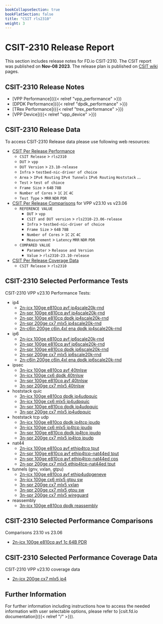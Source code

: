 ```yaml
---
bookCollapseSection: true
bookFlatSection: false
title: "CSIT rls2310"
weight: 3
---
```


# CSIT-2310 Release Report

This section includes release notes for FD.io CSIT-2310. The CSIT report
was published on **Nov-08 2023**. The release plan is published on
[CSIT wiki](https://wiki.fd.io/view/CSIT/csit2310_plan) pages.

## CSIT-2310 Release Notes

- [VPP Performance]({{< relref "vpp_performance" >}})
- [DPDK Performance]({{< relref "dpdk_performance" >}})
- [TRex Performance]({{< relref "trex_performance" >}})
- [VPP Device]({{< relref "vpp_device" >}})

## CSIT-2310 Release Data

To access CSIT-2310 Release data please use following web resources:

- [CSIT Per Release Performance](https://csit.fd.io/report/)
  - `CSIT Release` > `rls2310`
  - `DUT` > `vpp`
  - `DUT Version` > `23.10-release`
  - `Infra` > `testbed-nic-driver of choice`
  - `Area` > `IPv4 Routing` `IPv4 Tunnels` `IPv6 Routing` `Hoststack` ...
  - `Test` > `test of chioce`
  - `Frame Size` > `64B` `78B`
  - `Number of Cores` > `1C` `2C` `4C`
  - `Test Type` > `MRR` `NDR` `PDR`
- [CSIT Per Release Comparisons](https://csit.fd.io/comparisons/) for VPP
  v23.10 vs v23.06
  - `REFERENCE VALUE`
    - `DUT` > `vpp`
    - `CSIT and DUT version` > `rls2310-23.06-release`
    - `Infra` > `testbed-nic-driver of choice`
    - `Frame Size` > `64B` `78B`
    - `Number of Cores` > `1C` `2C` `4C`
    - `Measurement` > `Latency` `MRR` `NDR` `PDR`
  - `COMPARED VALUE`
    - `Parameter` > `Release and Version`
    - `Value` > `rls2310-23.10-release`
- [CSIT Per Release Coverage Data](https://csit.fd.io/coverage/)
  - `CSIT Release` > `rls2310`

## CSIT-2310 Selected Performance Tests

CSIT-2310 VPP v23.10 Performance Tests:

- ip4
  - [2n-icx 100ge e810cq avf ip4scale20k-rnd](https://csit.fd.io/report/#eNrtVstOwzAQ_JpwQYvsjUO4cKDkP5BxtjQiTc3aRJSvx60qbSJAKlJLLz74pRlrxzsaySFumJ4C9fdFtSjqRYF116apKB-u08J9wFIrGL0HLG_SjqknGwhwgM59gFbqhdBrutPKvYEdl9B5A7fmGbQDiqvdKY3gbE-oXoGHFoaWdyXw8VDiWz1B2_coaFIxQ0ZiAWfyhOZX2wnnN9HCt0xWLiTlAkUKEzE_v03YS7ZrCt0nyZXUFcFdarxA2s3rxK2foIeG1c2e8U8u-ezS31zy53MJc5aOdwkvlSXMWTqVS2fMkslZOt4lc6ksmZylU7kkWaqaq2HD6_1fr2q-ANRarhY)
  - [2n-spr 100ge e810cq avf ip4scale20k-rnd](https://csit.fd.io/report/#eNrtVstOwzAQ_JpwQYvsjUO4cGjJfyDjbGlEmpq1iVS-HreqtIkAqUgtvfjgl2asHe9oJIe4ZXoO1D8W1bKolwXWXZumolzcpoX7gKVWMHoPWN6lHVNPNhDgAMEzaKVeCb2mB63cO9hxBZ03cG9eQDuguN6f0gjO9oTqDXhoYWh5XwKfjiW-1RO0_YiCJhUzZCQWcCZPaH69m3B-Ey18y2TlQlIuUKQwEfPz24S9Yruh0H2SXEldEdylxguk3bxO3PkJemxY3RwY_-SSzy79zSV_OZcwZ-l0l_BaWcKcpXO5dMEsmZyl010y18qSyVk6l0uSpaq5Gba8Ofz1quYLCMeu4g)
  - [2n-spr 100ge e810cq dpdk ip4scale20k-rnd](https://csit.fd.io/report/#eNrtVkFOwzAQfE24oEX2xiFcONDmH8jYC42apmbtViqvx60qbSLgEKmllxzi2JpdzXhHIzmmLdNrpO65qBZFvSiwbn1eivLlPv-4i1hqBfsQAMuHvGPqyEYC7CEGBq3UB2HQ9KSV-wQf_BraYODRvIF2QGl1POUvOtsRqjVw76H3fOTA5ZnjB6GgfpcEzTJGyJ5YwJE-KQurw6DmT9XSYJmsdGTpAiWKAzW_X06q39luKLZfJC15LIK7PHqBtBvzpEMYoOeJ1c2p4r98CrNPE30KV_QJ5zxN8Alvliec83Qxn66ZJzPnaYJP5mZ5MnOeLuaT5Klq7votb07vvqr5BoUvs6o)
  - [2n-spr 200ge cx7 mlx5 ip4scale20k-rnd](https://csit.fd.io/report/#eNrtVkFqwzAQfI17KVvstVyfemjifxRV3jamsiNWqkny-ighsDZtD4akuehgWWJ2mdEOA_Jhy_Tmyb5k1SqrVxnWXRuXrHx9jD-2Hssih9E5wPIp7pgsaU-AA3jHgHn-SegKs6tH0gF6u6ugcwqe1TsUBihsTqf4eaMtYf4FPLQwtHwiwfWF5AejoO13EDTqmCEjsYAzgVLmNvtJzd-ypUMzaWmJ2gUK5Cdyfr-dVH-w7sl3B5KWOBfBTRy-QIWZ84S9m6CXkdXNueLfnHLJqaVOuVs6hSlTS5zC-2UKU6au59RNM6VSppY4pe6XKZUydT2nJFNV8zBsuT-_AavmCHrbvZo)
  - [2n-c6in 200ge c6in.4xl ena dpdk ip4scale20k-rnd](https://csit.fd.io/report/#eNrtl91qwzAMhZ8muxkasdI0u9lFu7zH8GxtDU1dYWeF7unnhIISuo0V2rUXvsgf5wQp-jiIhG7r6SVQ-5SVy6xaZlg1Np6yYnEfL74NWKgcdsyAxUO889SSDgTowMwbB5jn76RYkdNg2a6h4RmoUj2-gjJA3ap_jkcwuiXM1-CdBWd9XwOfDzWOCopqPzpRYxsTZUdexEl_YuPVfuT5oWuxa09a_LFxkToKo16-_zRxv3m9odB8krwyjEUcJo5-JJpppW7PI_UwsaoeHP_FiROnEznxBTlhytMJnPBqecKUp7Nxukye5rO0nY4oxaHc0m76nREnRjewl3pGaSv9nRFeKUdpI52LkeSorO_c1m-G_6ay_gIud5KJ)
- ip6
  - [2n-icx 100ge e810cq avf ip6scale20k-rnd](https://csit.fd.io/report/#eNrtVstqwzAQ_Br3UrZIa7vOpYek_o-gypvG1HHUlWKafn2VEFibtpBC0lx00IsZsaMdBuTDlmnpqXvKykVWLTKs2iZOWT6_jwt3HnOtYHAOMH-IO6aOjCfAHlr7AVqpV0KnaaaVfQczrKB1j1DNXkBboLA-nOLw1nSE6g24b6Bv-FACn08lvtUTtNkFQaOKCTIQCziRJzS33o84v4kWvmEyciEqFyiQH4n5-W3CXrHZkG8_Sa7ErghuY-MF0nZaJ-zdCD01rKqPjH9yySWX_uaSu55LmLJ0vkt4qyxhytKlXLpiloqUpfNdKm6VpSJl6VIuSZbK-q7f8ub41yvrL2w7rpo)
  - [2n-spr 100ge e810cq avf ip6scale20k-rnd](https://csit.fd.io/report/#eNrtVstqwzAQ_Br3ErZIa7vOJYem_o-iypvG1HHUlWpIv75KCKxNE0ghaS466MWM2NEOA_Jhy_TqqVtk5TKrlhlWbROnLH-exYU7j7lWMDgHmD_GHVNHxhNgD94xaKXeCZ2muVb2E8ywgtY9QTV_A22Bwnp_isNb0xGqD-C-gb7hfQl8OZb4VU_Q5isIGlVMkIFYwIk8obn1bsQ5J1r4hsnIhahcoEB-JOb024S9YrMh336TXIldEdzGxguk7bRO2LkRemxYVR8Y_-SSSy79zSV3O5cwZelyl_BeWcKUpWu5dMMsFSlLl7tU3CtLRcrStVySLJX1Q7_lzeGvV9Y_oJmvZg)
  - [2n-spr 100ge e810cq dpdk ip6scale20k-rnd](https://csit.fd.io/report/#eNrtVkFOwzAQfE24oEX2JiG9cGjJP5CxFxo1Tc3aVCqvx60qbSLgEKmlFx_i2JpdzXhHIznEHdNLoP6pqFdFsyqw6VxainJ5n37cByy1gr33gOVD2jH1ZAIBDhA8g1bqndBrWmhlP8B5t4HOP0KzeAVtgeL6eEpfsKYnVBvgwcHg-MiBz2eOH4SCus8oaJIxQfbEAk70SZlfH0Y1f6qWBsNkpCNJFyhSGKn5_XJS_cZmS6H7ImlJYxHcptELpO2UJx78CD1PrGlPFf_lk88-zfTJX9EnzHma4RPeLE-Y83Qxn66ZpyrnaYZP1c3yVOU8XcwnyVPd3g073p7efXX7DR_mtC4)
  - [2n-spr 200ge cx7 mlx5 ip6scale20k-rnd](https://csit.fd.io/report/#eNrtVkFOwzAQfE24oEXJJsFcOFDyj8o4C41wUmvtRi2vx60qbSLgEKmlFx_i2JpdzXhHI9mHLdPak33O6lWmVhmqro1LVr7cxx9bj2WRw-gcYPkQd0yWtCfAAbxjwDz_IHSF2auRdIDe7mvo3COopzcoDFDYHE_x80ZbwvwTeGhhaPlIgq9nkh-Mgra7IGjUMUNGYgFnAqXMbQ6Tmr9lS4dm0tIStQsUyE_k_H47qX5n3ZPvvkha4lwEN3H4AhVmzhMOboKeR6aaU8W_OeWSU0udctd0ClOmljiFt8sUpkxdzqmrZqpKmVriVHW7TFUpU5dzSjJVN3fDlvvTG7BuvgEYaL4e)
  - [2n-c6in 200ge c6in.4xl ena dpdk ip6scale20k-rnd](https://csit.fd.io/report/#eNrtV8tqwzAQ_Br3UrZYaxz10kMT_0dRpW1j4ihCUgPJ10cxgbVJCw3YTQ86-MWM2fEOw-AQd57eAnUvRb0s5LJA2Zp0KqrXx3TxXcBKlLB3DrB6SneeOlKBAC3oRWsBy_KThBNkFRhnNtC6BYhaPL-D0EBxfX5OR9CqIyw34K0Ba_x5Bq4uM64GMmq-IqNJxgjZk2dwpI9pbn0YcH5QzXTlSTE_CWcoUhho-f7TmP3h1ZZCeyR-pV8LM3Ra_QDU40nx4AboZWOy6Rl_5ZPLPt3ok5vRJ8x5usEnvFueMOdpMp_myZPM7XTtkvxf3SRzM03o0Xw5yq30e4_wTjnKjTSVR5yjunmwO7_t_5vq5gQ3AJMR)
- ipsec
  - [3n-icx 100ge e810cq avf 40tnlsw](https://csit.fd.io/report/#eNrtmM1OxCAQgJ-mXsyYQqndiwfXvodh6ewuSX8QsG59emndhG2MiZql9cClP5kBBr58yQRjO43PBuuHJN8mxTahhazcI8keb91L14ZmJIVeKaDZnfvSWCM3CFkLUpyApOkBqSK4Ial4Ad7vQehB2Q5ITjY7IALQHqViUhkULLVtbd7A_e_GSWRrgaOh-f1BNNBWelyZPp1X_lKGj1av1kddcbNIj9oHZ1X7NHUcfM63e_H5XCP3Az636KMWzUU9P92wH7_XvEEj39FPMh2fzxAO00VQzNe2g7qIns-xKKeMdZmqyPQqTFVgpjR6GoApXdVTGj1dnGloT1n0NABTtqqnLHq6ONNwnspGnmLb-1ek4-n9t67310SjpFchGtjR2PIGIErXdDQ2vIsTDexobHcDEGVrOhqb3cWJekfz8qbtdDPd9eblB2eNK04)
  - [3n-icx 100ge cx6 dpdk 40tnlsw](https://csit.fd.io/report/#eNrtmM1OhDAQgJ8GL2YMLSB78eDKexi2jLuN_NS2rotPb8FNBmJM1GzBQy_8ZKbttF--ZFJjO42PBuu7KNtG-TbiuazcI0rur91L14YnLIajUsCTG_elscbSICQtSHECFsd75IrhhsXiBSpVPYPQvbIdsIxtdsAEoD1IlUplUKSxbWvzBu5_N8wiWwslGp7d7kUDbaWHpfnDeekvdVC0erUUddXNIkfUFJyVTWnq0FPO95uhAaXGkkZ87pGiFs2koJ_umMY_6bJBI9-RJhnPjzKEAzUJivnatleT6Pkg82LMWJmqClQvQ1X5psqDqz6o8nVd5cHV5al6dzUNrvqgmq7rahpcXZ6qR1dlI0-hBf4z1OH4_l0H_GumQdTLMPXtaWh_fTDlq3oamt_lmfr2NLS-Ppimq3oaGt_lmZKnWXHVdroZ74Cz4gOO6TTe)
  - [3n-spr 100ge e810cq avf 40tnlsw](https://csit.fd.io/report/#eNrtmM1OhDAQgJ8GL2YMLUX24mFX3sOUMrvbhJ_aVhSfXsBNCjEmarbgoRd-MtN22i9fMqmxrcYng9VDlB6i7BDRTJbDI0r2t8NLV4YmJIZOKaDJ3fClsUJuEJKmAKM0kDg-IVUEdyQWz8C7IwjdK9sCScmuACIA7VkqJpVBwWLbVOYVhv9inEU2Fjgamt6fRA1Nqcel6eNl6S91uGj5Yl10qG4R6VC74KJsl6bOvcv5fjNuANfI3YjPPbqoRTMr6Kc7duOPmtdo5Du6SabzcxliADULiuXatlez6OUgs3zK2JiqClSvQ1X5pkqDqz6o0m1dpcHV9al6d5UFV31QZdu6yoKr61P16Kqs5Vtogf8MdTy-f9cB_5ppEPU6TH17GtpfH0zppp6G5nd9pr49Da2vD6ZsU09D47s-U-dpmt80ra6nO-A0_wCYWTYW)
  - [3n-spr 200ge cx7 mlx5 40tnlsw](https://csit.fd.io/report/#eNrtmM1OxCAQgJ-mXsyYloL14sG172FYdtwl6Q8BrK1PL62b0MbEaFzEA5f-ZAYY-PIlE4ztNT4ZbO4ztsuqXUYqeXCPrHy4di_dGFIWOQxKASlv3JfGBrlBKDsORmkgeX5EogoxVgNyC20zMhB6UraHghV3eygEoD1JRaUyKGhuu8a8gvvfz_PIzgJHQ9jtUbTQHfS8OHk8L_6pEh89vFgfdfVtIgNqH9wU7tPUafI5X23HD-EauR_zsUsftWhWJX13z378s-YtGvmGfpLlBH2GcLBWQbFd205qFT0fZVUvGdHJqkT2UmRVeLIkORuGLIntLEnOxiD7B87S5GwYsjS2szQ5G4NsUGdlK8fUGv8C7HyA_7Az_jHXJOyluIb3NbXFYbiSyL6mpjgG1_C-ppY4DFca2dfUEMfg6n1l9VXX63a5M2b1O03_U24)
- hoststack quic
  - [3n-icx 100ge e810cq dpdk ip4udpquic](https://csit.fd.io/report/#eNrlVctuwyAQ_Br3Um0FuJZz6aGp_6PCsK1RSExYHCX5-hIr6tpqc80hvgDSzOxrtIJSH_GT0L8V1bqo14Wqnc1HUb4_5yt6UqUUcAgBVPmSXxE9akIod-DMEaQQ36iCxJUUZg822A10PSVK2mxAqpVoQRrA1IELr4MN-8GZ9hIgh0TT9dAGuuRTH9d8f5IzaofEaNbPkANGBme1Mi10J-bc7oAFOqJmxW9jTEhIk5put8mKr6i3SO6MLBvHxAyTLZmAZp4tncIEvU6vbkbGnfwjoz1mvpeCFuDjf-0-qJ_LsvOR3VzWct55N6vmadfH7fhnVs0PcG8JiA)
  - [3n-icx 100ge cx6 mlx5 ip4udpquic](https://csit.fd.io/report/#eNrlVdFKxDAQ_Jr6IitJaq0vPtzZ_5A0XW0xvcZsWnp-vbly3LZoQUFE7l6SwMxkd3YIodB5fCK0D0m2TfJtovKmikuSbq7j5i2pVAoYnAOV3sSTR4uaENIdNGYEKcQLKifNeFeN0Noxg7qjQEGbV5DqXpQgDWCooXG3feXe-saUB328EU3dQenoUE49Hst9qs1o1QdGo36BDOgZXLTKNFfvmbNqgPnao2bByRcTAtKspXWXrHj2ukVq3pFl05SYYWIgM9Asq4W9m6HH4eXFxPhRehrIeVAn9_mAOnwzQDLaohTGSkH_Ich1L7-U5VeGzzbTS4v0vBO9tEf6x280K652nW-n3zMrPgCceREo)
  - [3n-spr 100ge e810cq dpdk ip4udpquic](https://csit.fd.io/report/#eNrlVdFOwyAU_Zr6Yq4BatO9-ODW_zAUrrYZWxmXLs6vlzaLt40uRmOWZb4AyTmHew-HAMUu4BOhe8iKZVYuM1W2Ng1Z_nibpuBI5VLA3ntQ-V1aBXSoCSHfQmteQQrxgspLXEhhdmC9XUPTUaSozRqkWogapAGMDbT-vrd-17eGjHaY-E4KGrZG03RQexrqqtWx7qcmGLV9ZDTpZ8geA4OznpnmmwNzTjthgQ6oWfFhkAkRadLT93ZZ-Rz0Bql9Q5aPx8YMkyKagGZeNR78BD2eYlmNjB_lWQP58LtA62GHCwjypIU_SnLq87oS5DtK_yHIL-xeY54X88KeJ88zv7BFdbPtwmb8OYvqHYwFDDo)
  - [3n-spr 200ge cx7 mlx5 ip4udpquic](https://csit.fd.io/report/#eNrlVctugzAQ_Bp6qbayTRG99NCU_6jMsi2oJrheg5J-fR0UdUF9HHMIF9vSzOxrtDLHIdALk3vMil1W7jJTdk06svzpNl3Bscm1gsl7MPldegVyZJkg31tgH8Ao9UbGazyUE9kIvTsU0A4cOVp8B20eVA0agWILnb8fG_8xdlifQqSghO0AtedTRvN8zvgjvaDNGAVN-hUyURBwVa3QfHsUzn89iMQGsqL5bk0IkXhR1d-NiuI12J64-ySRzYMSBiZbFiCus8WjX6Dn-ZXVzLiYh4zWkVbotOJNePlbw1fr6dYsvW5Ht7akF97RorrZD6Gf_9Ci-gLUOhO4)
- hoststack tcp udp
  - [3n-icx 100ge e810cq dpdk ip4tcp ipudp](https://csit.fd.io/report/#eNrlVctOwzAQ_JpwQYv8aAgXDi35D-TYWxLVbYzXrShfjxtVbCJUeoJDc7Etz4x3xyPLlPqIr4T-uShXRbUqVNW5PBR6eZ-n6ElpKeAQAij9kFcRPRpC0Dvo7AdIId5QBYlPUth3cMFtoO0pUTJ2A3LxKBqQFjC10IVFsqE5ib0L-ZzeuLyJca2hCXQqql7ORX90wKjbJ0ZzXxPkgJHBScNMC-2ROZdtsMBENKz4dseEhDTq6YpXlq2j2SJ1n8ja4cKYYXM4I9BOS6ZjGKHnK6zqgfEPSZI1HqX1UtBcAv3N8m3kunfzeaGXvN5MknN7oVcs_32uZX236-N2-EvL-guSthDO)
  - [3n-icx 100ge cx6 mlx5 ip4tcp ipudp](https://csit.fd.io/report/#eNrlVcFuwyAM_ZrsMnkK0DSnHdblPyYC7hKNNAjTKu3Xl0bVnGjqeuqluQDiPWM_P1lQ7AN-Ebr3rNhk5SaTZWvTkqmP17QFR1KJHA7eg1Rv6RTQoSYEtYPWDCDy_BulF2ZY2wE6NxTQ9BQpavMDYrXOaxAGMDbQ-lU0vr7EOuvTM7226RLDVkHt6ZJTfl5z_imAUbuPjKayZsgBA4OzepnmmyNzbqpgvg6oOeBXHBMi0qSkO1I5bBt0h9SekGPHfjHDJGsmoJmnjEc_Qa8dLKuR8XgfyWiHwjiR00Ls_E_xU7i6t4uZzltSn8XHhU3nHcWPd7WoXnZ96MY_tKjOtngQvg)
  - [3n-spr 100ge e810cq dpdk ip4tcp ipudp](https://csit.fd.io/report/#eNrlVUFuwyAQfI17qbYCO6576aGJ_xFh2NRWSLxlSaT09SVW1LVVNTm1h_gCiJlhdxghOPYB14z-NSuXWbXM8qpzaciKt8c0Bc95oRUciSAvntIqoEfDCMW-AaYAWql3zEnji1b2Axy5LbQ9R47GbkEvnlUD2gLGFjpaREvNWe0dpYN649Imhk0BDfG5ar66VP3RgqDuEAVNjU2QIwYBJx0LjdqTcK74EIUJaETybU8IEXnU1A2zItsEs0PuPlG0w40Jw6Z4RqCdlownGqGXO6zqgfEfWbI1HrX1WvFsIr3m-U6SPbgZvdLfzN5PlrN7pTc8_32yZf2w78Nu-FPL-guYeBRm)
  - [3n-spr 200ge cx7 mlx5 ip4tcp ipudp](https://csit.fd.io/report/#eNrlVUFuwyAQfI17qTYCHNenHpr4HxWGTW0Vx4glVtLXh1hR11bV5NQe4gsgZobdYYSg2Ad8J3SvWbHJyk2mytamIcvfntMUHKlcChi8B5Wv0iqgQ00I-V4D-QBKiA9UXppjOaCO0LljAU1PkaI2nyDXL6IGaQBjA61fR-Pri9xZn07qtU2bGHY51J4uZdX2WvZHD4zaQ2Q0dTZDBgwMzlpmmm9OzLllhCU6oGbNtz8mRKRJV3fcsmwXdIfUfiFrxytjhkkBTUAzLxlPfoJeL7GsRsa_pElGO5TGSUHLCfWW6UfJ9mCX9FJ_c_tAaS7vpd4x_ffZFtXTvg_d-LcW1Rmr3hr-)
- nat44
  - [2n-icx 100ge e810cq avf ethip4tcp tput](https://csit.fd.io/report/#eNrtVctqwzAQ_Br3UrboYcm-9JDU_xEUeVMbHGcrKSbp11dOA7IphkJLCyEXvWZWu6NhkQ8HhxuP3XOm1lmxzkTR1nHI5OoxTq7zQnIGAxEI-RRXDjs0HkH00NoTcMZeURDHkjP7BmbYQUv5eLwFbgFDE7fB0ni6HeMazkQOpCV4nSsuINAxQF-7Mal4uSb9UkFC62NIaKxrhgzoEjgrONGoOU84SzIS3zg0KSDqSFBAPynmm2JT-M6ZPfr2HdMd48Mlgo3mTDA7zxzONEGvT1hUF8a_OUl3J3_qJP25k1opqT_V5VyUhS5vuy0X9N5MZy75SXc_f7U_VfXQH9z-8neq6gMfivTL)
  - [2n-spr 100ge e810cq avf ethip4tcp-nat44ed tput](https://csit.fd.io/report/#eNrtVctqwzAQ_Br3UrbobV96SOr_KKq8qQ2Os5UUQ_r1ldOAbIqh0NJCyEWvGWl3dlgU4sHjc8D-sdDbotwWouyaNBRyc58m3wchOYORCIR8SCuPPdqAIAYI5IEz9oqCOFacuTew4w46UtPxC3AHGNu0jY5gsFEpbKDlTCggIyEYpbmASMcIQ-OnoOLpEvRLBhltjjGjKa8FMqLP4CLhTKP2NOOsych869HmC0lOhiKGWTLfFJuv77zdY-jeMb8xFS4TXDJnhrll5HiiGXopYVmfGf_mJN2c_KmT9OdOGq2l-VSnuKhKU113W67ovZrOXPOTbn7-an_q-m44-P3579T1BzVA87M)
  - [2n-spr 100ge e810cq avf ethip4tcp-nat44ed cps](https://csit.fd.io/report/#eNrtVdtKw0AQ_Zr4IiPZa_LigzX_UdbN1ATSdNxdA-3Xu9bCJGhBUBRKX_bCmdkzZw7DxrQLuI443BdmVVSrQlZ9m5dCPdzmLQxRKlHCRARS3eVTwAFdRJAjRAogyvIZJQmsRelfwE0b6EmD1U8gPGDq8i15gtElrbGFTpRSA1kF0WojJHiKMLbhnVI-nig_8TPaviZGc1ULZMLA4KJcDqNuP4s5J4LjXUDHCVkNQwnjrJjvaeXsTXBbjP0B-YncNcZ9NoYh4Ze8aU8z9NTAqjlG_JOLdHXxZy7SX7tojVH2Q5oWsq5sfdHj-LXcC5nIM17S1ctfnEvT3Iy7sD3-laZ5A9RG7kM)
  - [2n-spr 200ge cx7 mlx5 ethip4tcp-nat44ed tput](https://csit.fd.io/report/#eNrtVctqwzAQ_Br3Urbo7Vx6SOr_KKq8rQ22s0iKSfL1UdKAbIqh0EIg5KIHs6ud2WFRiFuP7wG710JvinJTiLKt01LI9XPafBeE5AxGIhDyJZ08dmgDghggkAfB2BcK4m5fjmgj9N1eQ0sKOGMfwB1gbNI1OoLBRqWwhoYzoYCMhGCU5gIi7SIMtT-XFW_Xsj84ZLTexYwmZjNkRJ_BGeUcRs1hErMsJGdYjzanJEEZihgmdH4pN6d_ettjaI-Y3zi3Lge4ZNAEc_PK8UAT9NrEsrpE3NBNerj5dzfpBm4araX51qe4WJVmde_juaD4jiZ0yVN6ePrPc6qrp2Hr-8tfqqsTm1_9gw)
- tunnels (gnv, vxlan, gtpu)
  - [2n-icx 100ge e810cq avf ethip4udpgeneve](https://csit.fd.io/report/#eNrtVsGKwjAQ_Zp6WUaa1Nq97EG3_yExHbVQ42ySFvXrTaUwrcvCHgSh9ZKEvDeZmTweifMnixuH1VeUrqNsHcmsLMIQJauPMNnKyUTE0BCBTOZhZbFC5RCkgVKfQcTxHiUJ_BSx_gHV7KCkxcbXxmDlYLnYgtCA_hB2oZvrgvZosEEQy0BsA7btkaawbWb53WX-VQajRe0ZDcUNkAYtg4OqmUaHS4_zVy_MVxYVB_RaZIpH1yvqXy1z8M6qI7ryinxCuDvGdZCJIaGHaf2Femh3j1l-Z7xWU3pr-hRN6bWaTs-mY3fp9Ew6co_KdHqP6bDnMfr0QVV6q_psr6b5zJzs8f7_TfMbuUIa-Q)
  - [3n-icx 100ge cx6 mlx5 gtpu sw](https://csit.fd.io/report/#eNrtls2OwiAUhZ-ms5lcUyi1KxejfQ9T6R1tQpEAdeo8vdSY3DYzLjT-bNiUhnPgXvhyEpzfW1w7VIskXybFMuFFU4dPkn19hsEqxzOWwsEY4Nks_FlUWDmETEMje2BpukVumOzndQ-t6nNojFj7TmtUDuZiA0wC-l2Y3XrTuZ9B3ww76NoOhfjqUuhPVVLrzpMaepkoB7QkTpokm9kdyXO1dfJXFitaMDoRWTy6UVP_nZC837Zq0TW_SAvCzZAuAwSSmJxW8UczUi_XVpRnx0uJmUjsHmLm-cR4zNhtxPi7M8Zjxh5J7AUZEzFjtxET786YiBl7JDHKWF5-6L1tz2_GvDwB7trbpg)
  - [3n-spr 200ge cx7 mlx5 vxlan](https://csit.fd.io/report/#eNrtVcFuwjAM_ZpymTy1KV1PHAb9D5SmHlRKg-WEquzrF1glt0Jw4YCEuCRRnl_s5ycrPhwYtx7tKinWSblOVNk2cUny74-4sfUqz1LoiUDln_HEaFF7hNxp8MSg0nSHijIzlD3qAJ0dCmhpuQ1H59B6-FrWkBnAsI-3_WC1A6vqpo6PdNpYduAaPmdUmzHjVXpBm2MQNBY1Q3pkAWfVShjtTxJzT4NQNKMWzkSahAT0k7puSxXGD-sOffuLQouNEtxEWwTKzDxXONEEHftXVpeI53hIbw8f8pCe4-FgzsJefAL_Rb7U7I2-0du3h-etqBbuwN3l_yuqP89g_Ys)
  - [3n-spr 200ge cx7 mlx5 gtpu sw](https://csit.fd.io/report/#eNrtlsGKgzAQhp_GvSxTNMb1tIdtfY-S6mwrxHRIotvu0zeWwii7LHQp0kMuRvz_cSb5-CHOHy1uHer3pFgn5ToRZduER5J_vIbFaifyLIWBCES-Cm8WNSqHkBsFjiyINN2joKw-lQMqD50-FdCS3PreGNQO3uQOshrQH8LXvafefY36bvyJaezYS2xuvX40ZrXpPathnJkyoGVxNifb6HBmz1_Tc4myqLhmsim2eHSTuX7bJHs_rerQtd_IBeFwWK8DCpayet7Fn2mi3k6urK6OpblR5PZPbrQINxHzdjc38QR5EzFvD-a2TN5kzNvd3OQT5E3GvD2YG-etqF7M0XbXe2VRXQDvw-sG)
  - [3n-spr 200ge cx7 mlx5 wireguard](https://csit.fd.io/report/#eNrtVl1rwyAU_TXZy3BEM4kve1iX_1FsvGsDxsrVpO1-_Uwo3ITB9jJWqHtR8Zzr_TgcMMQjwjaAfSnkpqg3hag7k5aien1MG9ogKl6y0Xsmqqd0QrCgA7DKaRY8MlGWexCet-d6BB1Zb8-Sdf55GwfnwAbGJVc7xlsG8ZDuB-NPHcJ-0Gh4WUZnw2ni76ZHncEpt3i75v5SCKFmiISm8lbICEjgqm6i-cOFON91QyEaQVPMokmiRAiLun5umSLfUfcQug-g8Hl0xGiTVAuwXWeNF79Ar5Osm5lxa139v66_pKu_qa7ZuTUDr2bn1Pv3qcrNp-r-fapy86n6Y5_K5sEdsZ__wbL5BNyDKzU)
- reassembly
  - [3n-icx 100ge e810cq dpdk reassembly](https://csit.fd.io/report/#eNrtVstOwzAQ_JpwQYtiJyG9cKDkP1DiLK1FHovXFMLX44ZKmwhxQUrbQy625RmvZnc0ktn3Dp8Zm4co20b5NtK5rcMSJY-3YXMN60TFcCACndyFk8MGS0ZIOrDmE1Qc71CTwo2KzRvUVL-CcQP5HlSmNhUoA-j3llJLjCbQY981_AHhpjrWsZ2HElln9zvThuolM7ZVM0BXu6MO_XTS8UuUoPW7FzRInSEHdALOehAa7Qfh_N2ZPCiDUHnx07CgHnki6F_tS7EXV7bI9gul4jhZYZhg4QQ0cyF-oAl6mmpejIxr8ptWvxfwm5b2W6_5Pq_f-rL51mu-r8nvxfOdrvk-r9_pZfOdrvm-Jr8l31lx0_WuHf_pWfENqTFURQ)

## CSIT-2310 Selected Performance Comparisons

Comparisons 23.10 vs 23.06
- [2n-icx 100ge e810cq avf 1c 64B PDR](https://csit.fd.io/comparisons/#eNqNkNEOgiAUhp_GbhoNMLWbLjIfoLVegOGxuSnSAV319IFa5NZFGwPO-b_DOfwGGpAWyn2U5RHPECpAUBLcPYoP6ylrwM7xBXsnHddj0lfWnVqgZf9G3TFo7YOJd8oAGERsDI8ZJTze0JSge00YCHitKhSB5orU8k4YpVfgmsGOUXkjYqhChezwM3biZ2FHHybFrFfYmvq5RNJtvmCsfeglcSrOM5GN692r1QL_cMlRogX7_fFgxIQMounhpy9u__Jl7L9SHbZ7P1pSvADjNnTM)

## CSIT-2310 Selected Performance Coverage Data

CSIT-2310 VPP v23.10 coverage data
- [2n-icx 200ge cx7 mlx5 ip4](https://csit.fd.io/coverage/#eNpVjsEOwiAQRL8GLwYDi4RTD2r_wxDcWBKkBBDp37ekB-plk5k3s5mEDk22sx-IuhNQ0aXtEnE77wIEZ82ARzNe39xpCeGPFIwdgrhwRuP2XSfssTAth4yn1lQKjL0RAjdVFdSZflyVvaEj6l6x4dqEGk9pmn9PpzN6swxEtu1Hq6XkuAIlQT2d)

## Further Information

For further information including instructions how to access the needed
information with user selectable options, please refer to
[csit.fd.io documentation]({{< relref "/" >}}).
